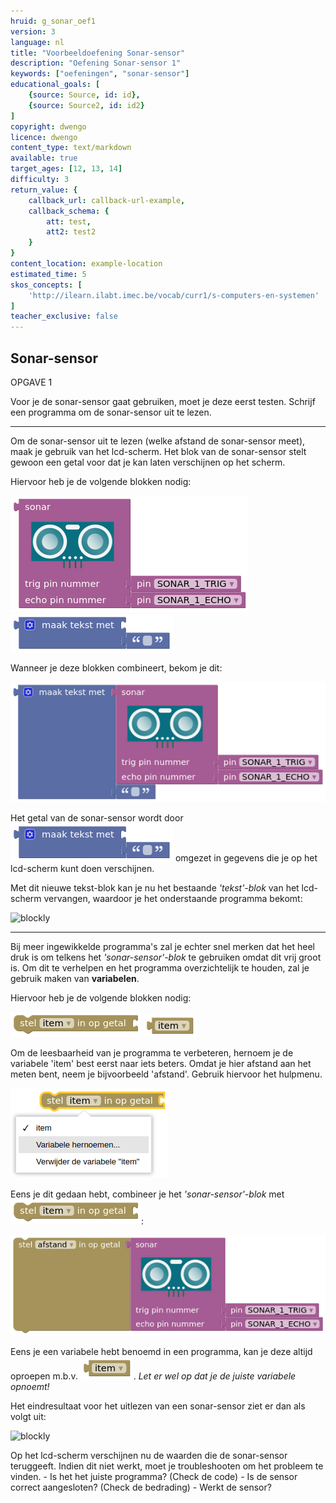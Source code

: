 ```yaml
---
hruid: g_sonar_oef1
version: 3
language: nl
title: "Voorbeeldoefening Sonar-sensor"
description: "Oefening Sonar-sensor 1"
keywords: ["oefeningen", "sonar-sensor"]
educational_goals: [
    {source: Source, id: id}, 
    {source: Source2, id: id2}
]
copyright: dwengo
licence: dwengo
content_type: text/markdown
available: true
target_ages: [12, 13, 14]
difficulty: 3
return_value: {
    callback_url: callback-url-example,
    callback_schema: {
        att: test,
        att2: test2
    }
}
content_location: example-location
estimated_time: 5
skos_concepts: [
    'http://ilearn.ilabt.imec.be/vocab/curr1/s-computers-en-systemen'
]
teacher_exclusive: false
---
```

## Sonar-sensor

OPGAVE 1

Voor je de sonar-sensor gaat gebruiken, moet je deze eerst testen. Schrijf een programma om de sonar-sensor uit te lezen.

***

Om de sonar-sensor uit te lezen (welke afstand de sonar-sensor meet), maak je gebruik van het lcd-scherm. Het blok van de sonar-sensor stelt gewoon een getal voor dat je kan laten verschijnen op het scherm. 

Hiervoor heb je de volgende blokken nodig:

![](embed/block_sonar.png "blok sonar-sensor")
![](embed/block_text.png "blok tekst")

Wanneer je deze blokken combineert, bekom je dit:

![](embed/combo_text_sonar.png "tekst + sonar-sensor")

Het getal van de sonar-sensor wordt door ![](embed/block_text.png "blok tekst") omgezet in gegevens die je op het lcd-scherm kunt doen verschijnen.

Met dit nieuwe tekst-blok kan je nu het bestaande *'tekst'-blok* van het lcd-scherm vervangen, waardoor je het onderstaande programma bekomt:

![blockly](@learning-object/sonar_m1a/nl/3)

***

Bij meer ingewikkelde programma's zal je echter snel merken dat het heel druk is om telkens het *'sonar-sensor'-blok* te gebruiken omdat dit vrij groot is. Om dit te verhelpen en het programma overzichtelijk te houden, zal je gebruik maken van **variabelen**.

Hiervoor heb je de volgende blokken nodig:

![](embed/block_variable.png "blok variabele")
![](embed/block_item.png "blok item")

Om de leesbaarheid van je programma te verbeteren, hernoem je de variabele 'item' best eerst naar iets beters. Omdat je hier afstand aan het meten bent, neem je bijvoorbeeld 'afstand'. Gebruik hiervoor het hulpmenu.

![](embed/rename_variable.png "hernoemen variabele")

Eens je dit gedaan hebt, combineer je het *'sonar-sensor'-blok* met ![](embed/block_variable.png):

![](embed/combo_variable_sonar.png "afstand")

Eens je een variabele hebt benoemd in een programma, kan je deze altijd oproepen m.b.v. ![](embed/block_item.png "blok item"). *Let er wel op dat je de juiste variabele opnoemt!*

Het eindresultaat voor het uitlezen van een sonar-sensor ziet er dan als volgt uit:

![blockly](@learning-object/sonar_m1b/nl/3)

<div class="alert alert-box alert-success">
Op het lcd-scherm verschijnen nu de waarden die de sonar-sensor teruggeeft. Indien dit niet werkt, moet je troubleshooten om het probleem te vinden.
- Is het het juiste programma? (Check de code)
- Is de sensor correct aangesloten? (Check de bedrading)
- Werkt de sensor?
</div>
